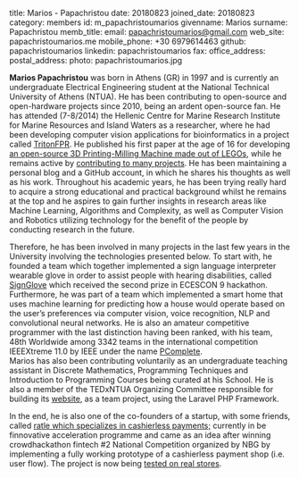 title: Marios - Papachristou
date: 20180823
joined_date: 20180823
category: members
id: m_papachristoumarios
givenname: Marios
surname: Papachristou
memb_title:
email: papachristoumarios@gmail.com
web_site: papachristoumarios.me
mobile_phone: +30 6979614463
github: papachristoumarios
linkedin: papachristoumarios
fax:
office_address:
postal_address:
photo: papachristoumarios.jpg

**Marios Papachristou** was born in Athens (GR) in 1997 and is currently an undergraduate Electrical Engineering student at the National Technical University of Athens (NTUA). He has been contributing to open-source and open-hardware projects since 2010, being an ardent open-source fan. He has attended (7-8/2014) the Hellenic Centre for Marine Research Institute for Marine Resources and Island Waters as a researcher, where he had been developing computer vision applications for bioinformatics in a project called [TritonFPR](https://github.com/papachristoumarios/triton-fpr). He published his first paper at the age of 16 for developing [an open-source 3D Printing-Milling Machine made out of LEGOs](https://github.com/papachristoumarios/lego-mindstorms-3d-printing-milling-machine), while he remains active by [contributing to many projects](https://github.com/papachristoumarios). He has been maintaining a personal blog and a GitHub account, in which he shares his thoughts as well as his work. Throughout his academic years, he has been trying really hard to acquire a strong educational and practical background whilst he remains at the top and he aspires to gain further insights in research areas like Machine Learning, Algorithms and Complexity, as well as Computer Vision and Robotics utilizing technology for the benefit of the people by conducting research in the future.

Therefore, he has been involved in many projects in the last few years in the University  involving the technologies presented below. To start with, he founded a team which together implemented a sign language interpreter wearable glove in order to assist people with hearing disabilities, called [SignGlove](https://github.com/papachristoumarios/SignGlove) which received the second prize in ECESCON 9 hackathon. Furthermore, he was part of a team which implemented a smart home that uses machine learning for predicting how a house would operate based on the user’s preferences via computer vision, voice recognition, NLP and convolutional neural networks. He is also an amateur competitive programmer with the last distinction having been ranked, with his team, 48th Worldwide among 3342 teams in the international competition IEEEXtreme 11.0 by IEEE under the name [PComplete](https://github.com/papachristoumarios/IEEEXtreme11.0-PComplete).  
Marios has also been contributing voluntarily as an undergraduate teaching assistant in Discrete Mathematics, Programming Techniques and Introduction to Programming Courses being curated at his School. He is also a member of the TEDxNTUA Organizing Committee responsible for building its [website](https://2018.tedxntua.com/en), as a team project, using the Laravel PHP Framework.

In the end, he is also one of the co-founders of a startup, with some friends, called [ratle which specializes in cashierless payments;](https://www.ratle-labs.com) currently in be finnovative acceleration programme and came as an idea after winning crowdhackathon fintech #2 National Competition organized by NBG by implementing a fully working prototype of a cashierless payment shop  (i.e. user flow). The project is now being [tested on real stores](https://www.youtube.com/watch?v=XemEQaNxL3Q&feature=youtu.be).  

